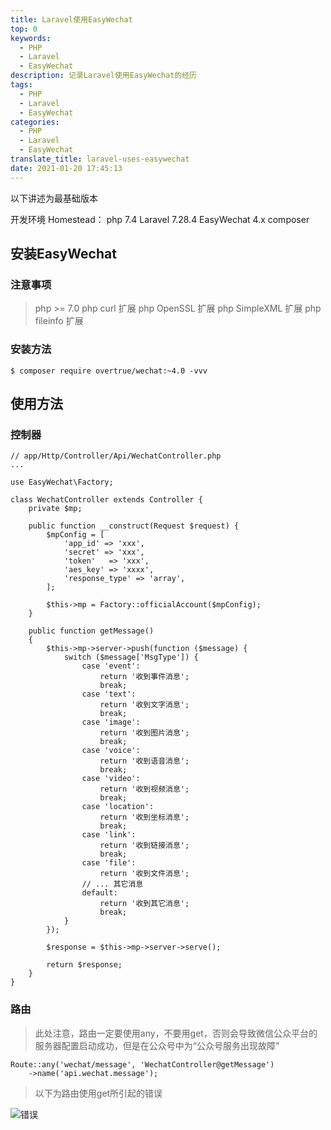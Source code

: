 ```yaml
---
title: Laravel使用EasyWechat
top: 0
keywords:
  - PHP
  - Laravel
  - EasyWechat
description: 记录Laravel使用EasyWechat的经历
tags:
  - PHP
  - Laravel
  - EasyWechat
categories:
  - PHP
  - Laravel
  - EasyWechat
translate_title: laravel-uses-easywechat
date: 2021-01-20 17:45:13
---
```

以下讲述为最基础版本

开发环境 Homestead：
   php 7.4
   Laravel 7.28.4
   EasyWechat 4.x
   composer

<!-- more -->

## 安装EasyWechat
### 注意事项
> php >= 7.0
> php curl 扩展
> php OpenSSL 扩展
> php SimpleXML 扩展
> php fileinfo 扩展

### 安装方法
```
$ composer require overtrue/wechat:~4.0 -vvv
```
## 使用方法

### 控制器
```
// app/Http/Controller/Api/WechatController.php
...

use EasyWechat\Factory;

class WechatController extends Controller {
    private $mp;

    public function __construct(Request $request) {
        $mpConfig = [
            'app_id' => 'xxx',
            'secret' => 'xxx',
            'token'   => 'xxx',
            'aes_key' => 'xxxx',
            'response_type' => 'array',
        ];

        $this->mp = Factory::officialAccount($mpConfig);
    }

    public function getMessage()
    {
        $this->mp->server->push(function ($message) {
            switch ($message['MsgType']) {
                case 'event':
                    return '收到事件消息';
                    break;
                case 'text':
                    return '收到文字消息';
                    break;
                case 'image':
                    return '收到图片消息';
                    break;
                case 'voice':
                    return '收到语音消息';
                    break;
                case 'video':
                    return '收到视频消息';
                    break;
                case 'location':
                    return '收到坐标消息';
                    break;
                case 'link':
                    return '收到链接消息';
                    break;
                case 'file':
                    return '收到文件消息';
                // ... 其它消息
                default:
                    return '收到其它消息';
                    break;
            }
        });

        $response = $this->mp->server->serve();

        return $response;
    }
}
```

### 路由
> 此处注意，路由一定要使用any，不要用get，否则会导致微信公众平台的服务器配置启动成功，但是在公众号中为“公众号服务出现故障”

```
Route::any('wechat/message', 'WechatController@getMessage')
    ->name('api.wechat.message');
```

> 以下为路由使用get所引起的错误

![错误](http://img-qiniu.alwayslay.com/Laravel使用EasyWechat/20210120061036761.png)
